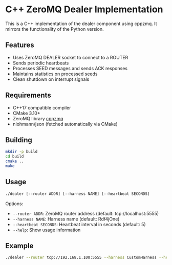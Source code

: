 # C++ ZeroMQ Dealer Implementation

This is a C++ implementation of the dealer component using cppzmq. It mirrors the functionality of the Python version.

## Features

- Uses ZeroMQ DEALER socket to connect to a ROUTER
- Sends periodic heartbeats
- Processes SEED messages and sends ACK responses
- Maintains statistics on processed seeds
- Clean shutdown on interrupt signals

## Requirements

- C++17 compatible compiler
- CMake 3.10+
- ZeroMQ library [cppzmq](https://github.com/zeromq/cppzmq)
- nlohmann/json (fetched automatically via CMake)

## Building

```bash
mkdir -p build
cd build
cmake ..
make
```

## Usage

```bash
./dealer [--router ADDR] [--harness NAME] [--heartbeat SECONDS]
```

Options:
- `--router ADDR`: ZeroMQ router address (default: tcp://localhost:5555)
- `--harness NAME`: Harness name (default: Rdf4jOne)
- `--heartbeat SECONDS`: Heartbeat interval in seconds (default: 5)
- `--help`: Show usage information

## Example

```bash
./dealer --router tcp://192.168.1.100:5555 --harness CustomHarness --heartbeat 10
```
